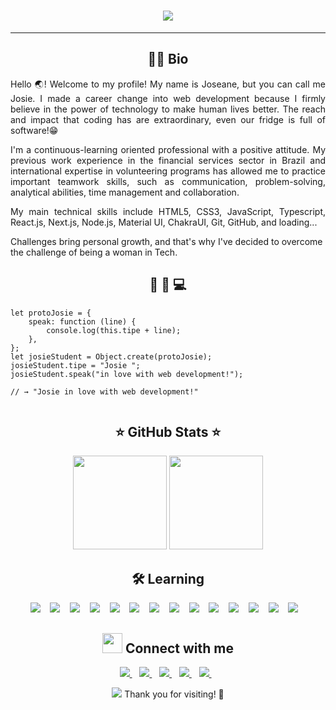 <!-- <img src="https://readme-typing-svg.herokuapp.com?color=7049F7&center=true&lines=Hello+Devs%2C+welcome+aboard!;My+name+is+Joseane...;but+you+can+call+me+Josie."/> -->
<h1 align='center' >
<img src= "https://readme-typing-svg.herokuapp.com?color=7F4B9B&lines=Hello+Devs!++Welcome+aboard.;My+name+is+Joseane...;but+you+can+call+me+Josie;Always+learning+new+things%7C"/>
</h1>
<!--  <h1 align='center'>
<img src="https://github.com/TheDudeThatCode/TheDudeThatCode/blob/master/Assets/Hi.gif" width="29px"> Hello Devs, welcome aboard! <img src="https://github.com/TheDudeThatCode/TheDudeThatCode/blob/master/Assets/Earth.gif" width="24px"> 
</h1> -->
<hr/>
<h2 align='center'>  👩‍🚀 Bio  </h2>
<p align='justify'> Hello 🌏! Welcome to my profile! My name is Joseane, but you can call me Josie. I made a career change into web development because I firmly believe in the power of technology to make human lives better. The reach and impact that coding has are extraordinary, even our fridge is full of software!😁</p> 
 
<p align='justify'> I'm a continuous-learning oriented professional with a positive attitude. My previous work experience in the financial services sector in Brazil and international expertise in volunteering programs has allowed me to practice important teamwork skills, such as communication, problem-solving, analytical abilities, time management and collaboration.</p> 
 
 
<p align='justify'> My main technical skills include HTML5, CSS3, JavaScript, Typescript, React.js, Next.js, Node.js, Material UI, ChakraUI, Git, GitHub, and loading...</p> 
 
 <p>Challenges bring personal growth, and that's why I've decided to overcome the challenge of being a woman in Tech. </p>  
  
 <h2 align='center'> 👧 🤝 💻   </h2>
 
```
let protoJosie = {
    speak: function (line) {
        console.log(this.tipe + line);
    },
};
let josieStudent = Object.create(protoJosie);
josieStudent.tipe = "Josie ";
josieStudent.speak("in love with web development!");

// → "Josie in love with web development!"
 
```
<!--let joseane = {}; 
joseane.says = function(line) { 
console.log("Joseane says: " + line + ''); 
};

joseane.says("I'm learning every day to allow the space between where I am and where I want to be to inspire me and not terrify me.");
// Inspired by Tracee Ellis Ross --> 

<!-- 
<p align='justufy'>
 <!-- <img src="https://github.com/TheDudeThatCode/TheDudeThatCode/blob/master/Assets/Rocket.gif" width="18px"> -->
  <!--  <b> For more information, please visit: </b>  
 <!--<img src="https://github.com/TheDudeThatCode/TheDudeThatCode/blob/master/Assets/Medal.gif" width="20px"> -->
   <!--  <a href='https://www.programaria.org/'>Programaria ♥️</a> 
  <a href='https://reprograma.com.br/'> Reprograma</a>
 <img src="https://github.com/TheDudeThatCode/TheDudeThatCode/blob/master/Assets/Rocket.gif" width="18px"> 
 </p>
 <p>  <img align="up" width="1000" height="auto" src="https://reprograma.com.br/assets/img/cursos-03.png" alt="My cool logo"/> </p>
  </p>  -->

<h2 align='center'> ⭐ GitHub Stats ⭐ </h2>
<p align='center'>
 <a href="#"> <img height="150em" src="https://github-readme-stats.vercel.app/api?username=Joseane-Guedes&show_icons=true&count_private=true&theme=buefy"></a>
 <a href="#"> <img height="150em"  src = "https://github-readme-stats-eight-theta.vercel.app/api/top-langs/?username=Joseane-Guedes&layout=compact&langs_count=8&theme=buefy"></a>
</p>
<h2 align='center'> <b> 🛠️ Learning    </b></h2> 

<p align='center'>
  <img src="https://img.shields.io/badge/Visual_Studio_Code-0078D4?style=for-the-badge&logo=visual%20studio%20code&logoColor=white" /> &nbsp;&nbsp;
  <img src="https://img.shields.io/badge/HTML5-E34F26?style=for-the-badge&logo=html5&logoColor=white" /> &nbsp;&nbsp;
  <img src="https://img.shields.io/badge/CSS-239120?&style=for-the-badge&logo=css3&logoColor=white" /> &nbsp;&nbsp;
  <img src="https://img.shields.io/badge/JavaScript-323330?style=for-the-badge&logo=javascript&logoColor=F7DF1E" /> &nbsp;&nbsp;
  <img src="https://img.shields.io/badge/Ruby-CC342D?style=for-the-badge&logo=ruby&logoColor=white" /> &nbsp;&nbsp;
  <img src="https://img.shields.io/badge/Python-14354C?style=for-the-badge&logo=python&logoColor=white" /> &nbsp;&nbsp;
  <img src="https://img.shields.io/badge/Git-F05032?style=for-the-badge&logo=git&logoColor=white" /> &nbsp;&nbsp;
  <img src="https://img.shields.io/badge/GitHub-100000?style=for-the-badge&logo=github&logoColor=white" /> &nbsp;&nbsp;
  <img src="https://img.shields.io/badge/shell_script%20-%23121011.svg?&style=for-the-badge&logo=gnu-bash&logoColor=white"/> &nbsp;&nbsp;  
  <img src="https://img.shields.io/badge/React-20232A?style=for-the-badge&logo=react&logoColor=white"/> &nbsp;&nbsp; 
   <img src="https://img.shields.io/badge/Next-black?style=for-the-badge&logo=next.js&logoColor=white"/> &nbsp;&nbsp; 
   <img src="https://img.shields.io/badge/styled--components-DB7093?style=for-the-badge&logo=styled-components&logoColor=white"/> &nbsp;&nbsp;
  <img src="https://img.shields.io/badge/SASS-hotpink.svg?style=for-the-badge&logo=SASS&logoColor=white"/> &nbsp;&nbsp; 
  <img src="https://img.shields.io/badge/typescript-%23007ACC.svg?style=for-the-badge&logo=typescript&logoColor=white"/> &nbsp;&nbsp; 
 </p>

<h2 align='center'> <img src="https://github.com/TheDudeThatCode/TheDudeThatCode/blob/master/Assets/Handshake.gif" height="32px"> Connect with me 
</h2> 
<p align='center'>
  
  <a target="_blank" href="https://www.linkedin.com/in/joseane-guedes/">
    <img src="https://img.shields.io/badge/linkedin-%230077B5.svg?&style=for-the-badge&logo=linkedin&logoColor=white" />
  </a>&nbsp;&nbsp;
  <a target="_blank" href="https://www.instagram.com/josie_codes/">
    <img src="https://img.shields.io/badge/instagram-%23E4405F.svg?&style=for-the-badge&logo=instagram&logoColor=white" />        
  </a>&nbsp;&nbsp;
  <a target="_blank" href="https://github.com/Joseane-Guedes">
    <img src="https://img.shields.io/badge/GitHub-100000?style=for-the-badge&logo=github&logoColor=white" />        
  </a>&nbsp;&nbsp;
  <a target="_blank" href="mailto:joseane_23@hotmail.com">
  <img src="https://img.shields.io/badge/Microsoft_Outlook-0078D4?style=for-the-badge&logo=microsoft-outlook&logoColor=white" />
  </a>&nbsp;&nbsp;
  <a target="_blank" href="https://twitter.com/JoseaneGuedes8?s=08">
  <img src= "https://img.shields.io/badge/Twitter-1DA1F2?style=for-the-badge&logo=twitter&logoColor=white" />
  </a>&nbsp;&nbsp;
</p>

<p align='center'>
  <a href="#"><img src="https://badges.pufler.dev/visits/Joseane-Guedes/Joseane-Guedes"></a> Thank you for visiting! 🎉
</p>

